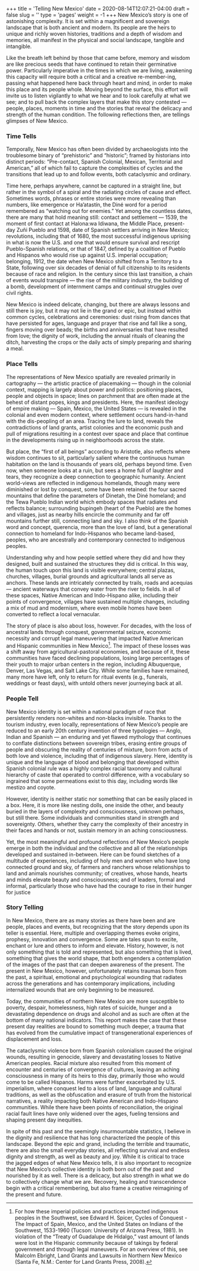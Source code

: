 +++
title = 'Telling New Mexico'
date = 2020-08-14T12:07:21-04:00
draft = false
slug = ''
type = 'pages'
weight = -1
+++
New Mexico’s story is one of astonishing complexity. It is set within a magnificent and sovereign landscape that is both ancient and modern. Its people are the heirs to unique and richly woven histories, traditions and a depth of wisdom and memories, all manifest in the physical and social landscape, tangible and intangible.
 
Like the breath left behind by those that came before, memory and wisdom are like precious seeds that have continued to retain their germinative power. Particularly imperative in the times in which we are living, awakening this capacity will require both a critical and a creative re-member-ing, passing what happened here back through heart and mind, in order to make this place and its people whole. Moving beyond the surface, this effort will invite us to listen vigilantly to what we hear and to look carefully at what we see; and to pull back the complex layers that make this story contested — people, places, moments in time and the stories that reveal the delicacy and strength of the human condition. The following reflections then, are tellings glimpses of New Mexico.

### Time Tells
Temporally, New Mexico has often been divided by archaeologists into the troublesome binary of “prehistoric” and “historic”; framed by historians into distinct periods: “Pre-contact, Spanish Colonial, Mexican, Territorial and American,” all of which fail to capture the complexities of cycles and the transitions that lead up to and follow events, both cataclysmic and ordinary.  

Time here, perhaps anywhere, cannot be captured in a straight line, but rather in the symbol of a spiral and the radiating circles of cause and effect. Sometimes words, phrases or entire stories were more revealing than numbers, like emergence or Ha’atastín, the Diné word for a period remembered as “watching out for enemies.” Yet among the countless dates, there are many that hold meaning still: contact and settlement — 1539, the moment of first contact at Halona:wa Idiwana, the Middle Place, present-day Zuñi Pueblo and 1598, date of Spanish settlers arriving in New Mexico; revolutions, including that of 1680, the most successful indigenous uprising in what is now the U.S. and one that would ensure survival and rescript Pueblo-Spanish relations, or that of 1847, defined by a coalition of Pueblo and Hispanos who would rise up against U.S. imperial occupation; belonging, 1912, the date when New Mexico shifted from a Territory to a State, following over six decades of denial of full citizenship to its residents because of race and religion. In the century since this last transition, a chain of events would transpire — the rise of the military industry, the building of a bomb, development of internment camps and continual struggles over civil rights.  
 
New Mexico is indeed delicate, changing, but there are always lessons and still there is joy, but it may not lie in the grand or epic, but instead within common cycles, celebrations and ceremonies: dust rising from dances that have persisted for ages, language and prayer that rise and fall like a song, fingers moving over beads; the births and anniversaries that have resulted from love; the dignity of work, including the annual rituals of cleaning the ditch, harvesting the crops or the daily acts of simply preparing and sharing a meal.

### Place Tells

The representations of New Mexico spatially are revealed primarily in cartography — the artistic practice of placemaking — though in the colonial context, mapping is largely about power and politics: positioning places, people and objects in space; lines on parchment that are often made at the behest of distant popes, kings and presidents. Here, the manifest ideology of empire making — Spain, Mexico, the United States — is revealed in the colonial and even modern context, where settlement occurs hand-in-hand with the dis-peopling of an area. Tracing the lure to land, reveals the contradictions of land grants, artist colonies and the economic push and pull of migrations resulting in a contest over space and place that continue in the developments rising up in neighborhoods across the state.
 
But place, the “first of all beings” according to Aristotle, also reflects where wisdom continues to sit, particularly salient where the continuous human habitation on the land is thousands of years old, perhaps beyond time. Even now, when someone looks at a ruin, but sees a home full of laughter and tears, they recognize a deep connection to geographic humanity. Ancient world-views are reflected in indigenous homelands, though many were diminished or lost by conquest, some have been retained: the four sacred mountains that define the parameters of Dinetah, the Diné homeland; and the Tewa Pueblo Indian world which embody spaces that radiates and reflects balance; surrounding bupingeh (heart of the Pueblo) are the homes and villages, just as nearby hills encircle the community and far off mountains further still, connecting land and sky. I also think of the Spanish word and concept, querencia, more than the love of land, but a generational connection to homeland for Indo-Hispanos who became land-based, peoples, who are ancestrally and contemporary connected to indigenous peoples.
 
Understanding why and how people settled where they did and how they designed, built and sustained the structures they did is critical. In this way, the human touch upon this land is visible everywhere; central plazas, churches, villages, burial grounds and agricultural lands all serve as anchors. These lands are intricately connected by trails, roads and acequias — ancient waterways that convey water from the river to fields. In all of these spaces, Native American and Indo-Hispano alike, including their points of convergence, villages have sustained multiple changes, including a mix of mud and modernism, where even mobile homes have been converted to reflect a local vernacular.

The story of place is also about loss, however. For decades, with the loss of ancestral lands through conquest, governmental seizure, economic necessity and corrupt legal maneuvering that impacted Native American and Hispanic communities in New Mexico[^9]. The impact of these losses was a shift away from agricultural-pastoral economies, and because of it, these communities have faced declining populations, losing large percentages of their youth to major urban centers in the region, including Albuquerque, Denver, Las Vegas, and Salt Lake City. While some families have remained, many more have left, only to return for ritual events (e.g., funerals, weddings or feast days), with untold others never journeying back at all. 

### People Tell

New Mexico identity is set within a national paradigm of race that persistently renders non-whites and non-blacks invisible. Thanks to the tourism industry, even locally, representations of New Mexico’s people are reduced to an early 20th century invention of three typologies — Anglo, Indian and Spanish — an enduring and yet flawed mythology that continues to conflate distinctions between sovereign tribes, erasing entire groups of people and obscuring the reality of centuries of mixture, born from acts of both love and violence, including that of indigenous slavery. Here, identity is unique and the language of blood and belonging that developed within Spanish colonial rule was a highly complex racial taxonomy and cultural hierarchy of caste that operated to control difference, with a vocabulary so ingrained that some permeations exist to this day, including words like mestizo and coyote. 

However, identity is neither static nor something that can be easily placed in a box. Here, it is more like nesting dolls, one inside the other, and beauty buried in the layers of complexity and consciousness, unknown perhaps, but still there. Some individuals and communities stand in strength and sovereignty. Others, whether they carry the complexity of their ancestry in their faces and hands or not, sustain memory in an aching consciousness. 

Yet, the most meaningful and profound reflections of New Mexico’s people emerge in both the individual and the collective and all of the relationships developed and sustained in-between. Here can be found sketches of a multitude of experiences, including of holy men and women who have long connected ground and sky, of farmers and ranchers whose relationships to land and animals nourishes community; of creatives, whose hands, hearts and minds elevate beauty and consciousness; and of leaders, formal and informal, particularly those who have had the courage to rise in their hunger for justice 

### Story Telling

In New Mexico, there are as many stories as there have been and are people, places and events, but recognizing that the story depends upon its teller is essential. Here, multiple and overlapping themes evoke origins, prophesy, innovation and convergence. Some are tales spun to excite, enchant or lure and others to inform and elevate.
History, however, is not only something that is told and represented, but also something that is lived, something that gives the world shape, that both engenders a contemplation of the images of the past that can deepen awareness of the present. The present in New Mexico, however, unfortunately retains traumas born from the past, a spiritual, emotional and psychological wounding that radiates across the generations and has contemporary implications, including internalized wounds that are only beginning to be measured. 

Today, the communities of northern New Mexico are more susceptible to poverty, despair, homelessness, high rates of suicide, hunger and a devastating dependence on drugs and alcohol and as such are often at the bottom of many national indicators. This report makes the case that these present day realities are bound to something much deeper, a trauma that has evolved from the cumulative impact of transgenerational experiences of displacement and loss.

The cataclysmic violence born from Spanish colonialism caused the original wounds, resulting in genocide, slavery and devastating losses to Native American peoples. Racial mixture also resulted from this moment of encounter and centuries of convergence of cultures, leaving an aching consciousness in many of its heirs to this day, primarily those who would come to be called Hispanos. Harms were further exacerbated by U.S. imperialism, where conquest led to a loss of land, language and cultural traditions, as well as the obfuscation and erasure of truth from the historical narratives, a reality impacting both Native American and Indo-Hispano communities. While there have been points of reconciliation, the original racial fault lines have only widened over the ages, fueling tensions and shaping present day inequities.
 
In spite of this past and the seemingly insurmountable statistics, I believe in the dignity and resilience that has long characterized the people of this landscape. Beyond the epic and grand, including the terrible and traumatic, there are also the small everyday stories, all reflecting survival and endless dignity and strength, as well as beauty and joy. While it is critical to trace the jagged edges of what New Mexico tells, it is also important to recognize that New Mexico’s collective identity is both born out of the past and nourished by it as well. There is a delicacy, but also strength in what we do to collectively change what we are. Recovery, healing and transcendence begin with a critical remembering, but also frame a creative reimagining of the present and future.

[^9]: For how these imperial policies and practices impacted indigenous peoples in the Southwest, see Edward H. Spicer, Cycles of Conquest - The Impact of Spain, Mexico, and the United States on Indians of the Southwest, 1533-1960 (Tucson: University of Arizona Press, 1981). In violation of the “Treaty of Guadalupe de Hidalgo,” vast amount of lands were lost in the Hispanic community because of takings by federal government and through legal maneuvers. For an overview of this, see Malcolm Ebright, Land Grants and Lawsuits in Northern New Mexico (Santa Fe, N.M.: Center for Land Grants Press, 2008).  